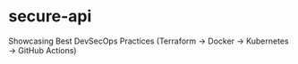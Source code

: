 # secure-api
Showcasing Best DevSecOps Practices (Terraform -> Docker -> Kubernetes -> GitHub Actions)
